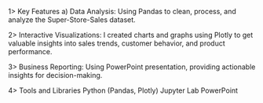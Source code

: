 1> Key Features
a) Data Analysis:
Using Pandas to clean, process, and analyze the Super-Store-Sales dataset.

2> Interactive Visualizations:
I created charts and graphs using Plotly to get valuable insights into sales trends, customer behavior, and product performance.

3> Business Reporting:
Using PowerPoint presentation, providing actionable insights for decision-making.

4> Tools and Libraries
Python (Pandas, Plotly) Jupyter Lab PowerPoint
